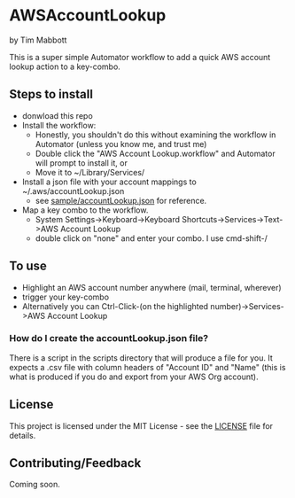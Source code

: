 # AWSAccountLookup

by Tim Mabbott

This is a super simple Automator workflow to add a quick AWS account lookup action to a key-combo.

## Steps to install

- donwload this repo
- Install the workflow:
  - Honestly, you shouldn't do this without examining the workflow in Automator (unless you know me, and trust me)
  - Double click the "AWS Account Lookup.workflow" and Automator will prompt to install it, or
  - Move it to ~/Library/Services/
- Install a json file with your account mappings to ~/.aws/accountLookup.json
  - see [sample/accountLookup.json](sample/accountLookup.json) for reference.
- Map a key combo to the workflow.
  - System Settings->Keyboard->Keyboard Shortcuts->Services->Text->AWS Account Lookup
  - double click on "none" and enter your combo.  I use cmd-shift-/

## To use

- Highlight an AWS account number anywhere (mail, terminal, wherever)
- trigger your key-combo
- Alternatively you can Ctrl-Click-(on the highlighted number)->Services->AWS Account Lookup

### How do I create the accountLookup.json file?

There is a script in the scripts directory that will produce a file for you.  It expects a .csv file with column headers of "Account ID" and "Name" (this is what is produced if you do and export from your AWS Org account).

## License
This project is licensed under the MIT License - see the [LICENSE](LICENSE) file for details.

## Contributing/Feedback

Coming soon.

